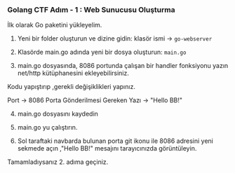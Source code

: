 ### Golang CTF Adım - 1 : Web Sunucusu Oluşturma
  
İlk olarak Go paketini yükleyelim.

1. Yeni bir folder oluşturun ve dizine gidin: 
klasör ismi -> ```go-webserver```

2. Klasörde main.go adında yeni bir dosya oluşturun: ```main.go```

3. main.go dosyasında, 8086 portunda çalışan bir handler fonksiyonu yazın 
net/http kütüphanesini ekleyebilirsiniz.

Kodu yapıştırıp ,gerekli değişiklikleri yapınız.

Port -> 8086 
Porta Gönderilmesi Gereken Yazı -> "Hello BB!"


4. main.go dosyasını kaydedin

5. main.go yu çalıştırın.

6. Sol taraftaki navbarda bulunan porta git ikonu ile 8086 adresini yeni sekmede açın ,"Hello BB!" mesajını tarayıcınızda görüntüleyin.

Tamamladıysanız 2. adıma geçiniz.
